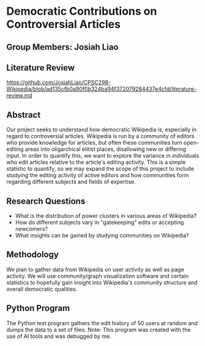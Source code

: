 # Democratic Contributions on Controversial Articles
## Group Members: Josiah Liao
## Literature Review
https://github.com/JosiahLiao/CPSC298-Wikipedia/blob/ad135cfb0a90f0b324ba94f372079284437e4cfd/literature-review.md
## Abstract
Our project seeks to understand how democratic Wikipedia is, especially in regard to controversial articles. Wikipedia is run by a community of editors who provide knowledge for articles, but often these communities turn open-editing areas into oligarchical elitist places, disallowing new or differing input. In order to quantify this, we want to explore the variance in individuals who edit articles relative to the article's editing activity. This is a simple statistic to quantify, so we may expand the scope of this project to include studying the editing activity of active editors and how communities form regarding different subjects and fields of expertise.
## Research Questions
- What is the distribution of power clusters in various areas of Wikipedia?
- How do different subjects vary in "gatekeeping" edits or accepting newcomers?
- What insights can be gained by studying communities on Wikipedia?
## Methodology
We plan to gather data from Wikipedia on user activity as well as page activity. We will use community/graph visualization software and certain statistics to hopefully gain insight into Wikipedia's community structure and overall democratic qualities.
## Python Program
The Python test program gathers the edit history of 50 users at random and dumps the data to a set of files. Note: This program was created with the use of AI tools and was debugged by me.
